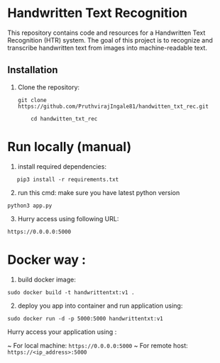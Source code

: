 # Handwritten Text Recognition

This repository contains code and resources for a Handwritten Text Recognition (HTR) system. The goal of this project is to recognize and transcribe handwritten text from images into machine-readable text.

## Installation

1. Clone the repository:

   ```
   git clone https://github.com/PruthvirajIngale81/handwitten_txt_rec.git
   ```

   ```
       cd handwitten_txt_rec
   ```
# Run locally (manual)   

1. install required dependencies:


```
   pip3 install -r requirements.txt
```
 2. run this cmd: make sure you have latest python version


```
python3 app.py
```
 3. Hurry access using following URL:

`https://0.0.0.0:5000`

# Docker way :
1. build docker image:


```
sudo docker build -t handwrittentxt:v1 .
```
2. deploy you app into container and run application using:


```
sudo docker run -d -p 5000:5000 handwrittentxt:v1
```
Hurry access your application using :


~ For local machine: `https://0.0.0.0:5000`
~ For remote host: `https://<ip_address>:5000`